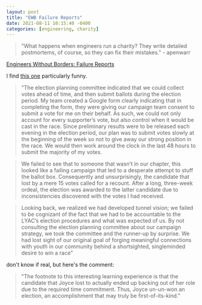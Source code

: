 ```yaml
---
layout: post
title: "EWB Failure Reports"
date: 2021-08-11 10:15:40 -0400
categories: [engineering, charity]
---
```


> "What happens when engineers run a charity? They write detailed postmortems, of course, so they can fix their mistakes." - apenwarr

[Engineers Without Borders: Failure Reports](http://reports.ewb.ca/failure/)

I find [this one](http://reports.ewb.ca/2016/01/04/the-consequences-of-overlooking-long%c2%adterm-goals-how-i-un%c2%adwon-an-election/) particularly funny.

> "The election planning committee indicated that we could collect votes ahead of time, and then submit ballots during the election period. My team created a Google form clearly indicating that in completing the form, they were giving our campaign team consent to submit a vote for me on their behalf. As such, we could not only account for every supporter’s vote, but also control when it would be cast in the race. Since preliminary results were to be released each evening in the election period, our plan was to submit votes slowly at the beginning of the week so not to give away our strong position in the race. We would then work around the clock in the last 48 hours to submit the majority of my votes.

> We failed to see that to someone that wasn’t in our chapter, this looked like a failing campaign that led to a desperate attempt to stuff the ballot box. Consequently and unsurprisingly, the candidate that lost by a mere 15 votes called for a recount. After a long, three-­week ordeal, the election was awarded to the latter candidate due to inconsistencies discovered with the votes I had received.

> Looking back, we realized we had developed tunnel vision; we failed to be cognizant of the fact that we had to be accountable to the LYAC’s election procedures and what was expected of us. By not consulting the election planning committee about our campaign strategy, we took the committee and the runner­-up by surprise. We had lost sight of our original goal of forging meaningful connections with youth in our community behind a shortsighted, single­minded desire to win a race"

don't know if real, but here's the comment:

> "The footnote to this interesting learning experience is that the candidate that Joyce lost to actually ended up backing out of her role due to the required time commitment. Thus, Joyce un-un-won an election, an accomplishment that may truly be first-of-its-kind."